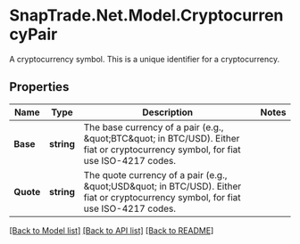 # SnapTrade.Net.Model.CryptocurrencyPair
A cryptocurrency symbol. This is a unique identifier for a cryptocurrency.

## Properties

Name | Type | Description | Notes
------------ | ------------- | ------------- | -------------
**Base** | **string** | The base currency of a pair (e.g., \&quot;BTC\&quot; in BTC/USD). Either fiat or cryptocurrency symbol, for fiat use ISO-4217 codes.  | 
**Quote** | **string** | The quote currency of a pair (e.g., \&quot;USD\&quot; in BTC/USD). Either fiat or cryptocurrency symbol, for fiat use ISO-4217 codes.  | 

[[Back to Model list]](../README.md#documentation-for-models) [[Back to API list]](../README.md#documentation-for-api-endpoints) [[Back to README]](../README.md)

